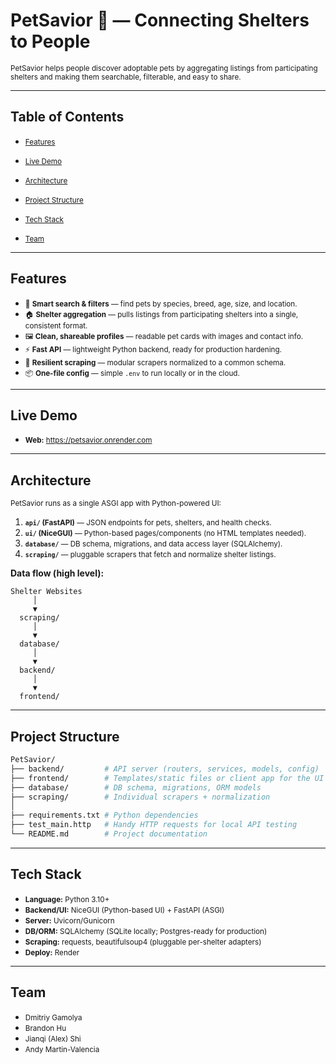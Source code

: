 # PetSavior 🐾 — Connecting Shelters to People

<small>PetSavior helps people discover adoptable pets by aggregating listings from participating shelters and making them searchable, filterable, and easy to share.</small>


---


## Table of Contents
- <small>[Features](#features)</small>

- <small>[Live Demo](#live-demo)</small>

- <small>[Architecture](#architecture)</small>

- <small>[Project Structure](#project-structure)</small>

- <small>[Tech Stack](#tech-stack)</small>

- <small>[Team](#team)</small>


---




## Features
- <small>🔎 **Smart search & filters** — find pets by species, breed, age, size, and location.</small>
- <small>🏠 **Shelter aggregation** — pulls listings from participating shelters into a single, consistent format.</small>
- <small>🖼️ **Clean, shareable profiles** — readable pet cards with images and contact info.</small>
- <small>⚡ **Fast API** — lightweight Python backend, ready for production hardening.</small>
- <small>🧹 **Resilient scraping** — modular scrapers normalized to a common schema.</small>
- <small>📦 **One-file config** — simple `.env` to run locally or in the cloud.</small>


---


## Live Demo
- <small>**Web:** https://petsavior.onrender.com</small>


---


## Architecture
<small>PetSavior runs as a single ASGI app with Python-powered UI:</small>

1. <small>**`api/` (FastAPI)** — JSON endpoints for pets, shelters, and health checks.</small>  
2. <small>**`ui/` (NiceGUI)** — Python-based pages/components (no HTML templates needed).</small>  
3. <small>**`database/`** — DB schema, migrations, and data access layer (SQLAlchemy).</small>  
4. <small>**`scraping/`** — pluggable scrapers that fetch and normalize shelter listings.</small>  

**Data flow (high level):**

```text
Shelter Websites 
     │
     ▼
  scraping/
     │
     ▼
  database/
     │
     ▼
  backend/
     │
     ▼
  frontend/
```


---


## Project Structure

```bash
PetSavior/
├── backend/         # API server (routers, services, models, config)
├── frontend/        # Templates/static files or client app for the UI
├── database/        # DB schema, migrations, ORM models
├── scraping/        # Individual scrapers + normalization
│
├── requirements.txt # Python dependencies
├── test_main.http   # Handy HTTP requests for local API testing
└── README.md        # Project documentation
```


---


## Tech Stack
- <small>**Language:** Python 3.10+</small>
- <small>**Backend/UI:** NiceGUI (Python-based UI) + FastAPI (ASGI)</small>
- <small>**Server:** Uvicorn/Gunicorn</small>
- <small>**DB/ORM:** SQLAlchemy (SQLite locally; Postgres-ready for production)</small>
- <small>**Scraping:** requests, beautifulsoup4 (pluggable per-shelter adapters)</small>
- <small>**Deploy:** Render </small>




---


## Team
- <small>Dmitriy Gamolya</small>  
- <small>Brandon Hu</small>  
- <small>Jianqi (Alex) Shi</small>  
- <small>Andy Martin-Valencia</small>









